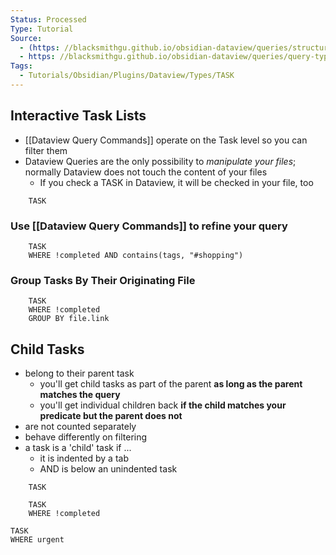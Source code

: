 ```yaml
---
Status: Processed
Type: Tutorial
Source: 
  - (https: //blacksmithgu.github.io/obsidian-dataview/queries/structure/)
  - https: //blacksmithgu.github.io/obsidian-dataview/queries/query-types/
Tags:
  - Tutorials/Obsidian/Plugins/Dataview/Types/TASK
---
```


## Interactive Task Lists

- [[Dataview Query Commands]] operate on the Task level so you can filter them
- Dataview Queries are the only possibility to *manipulate your files*; normally Dataview does not touch the content of your files
	- If you check a TASK in Dataview, it will be checked in your file, too

```
	TASK
```

### **Use [[Dataview Query Commands]] to refine your query**

```
	TASK
	WHERE !completed AND contains(tags, "#shopping")
```

### **Group Tasks By Their Originating File**

```
	TASK
	WHERE !completed
	GROUP BY file.link
```

## Child Tasks

- belong to their parent task
	- you'll get child tasks as part of the parent **as long as the parent matches the query**
	- you'll get individual children back **if the child matches your predicate but the parent does not**
- are not counted separately
- behave differently on filtering
- a task is a 'child' task if ...
	- it is indented by a tab
	- AND is below an unindented task

```
	TASK
```

```
	TASK
	WHERE !completed
```

```
TASK
WHERE urgent
```

